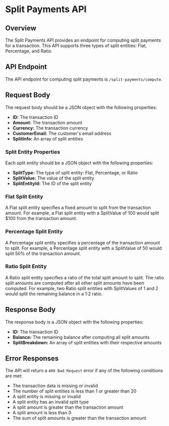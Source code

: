 # Split Payments API

## Overview

The Split Payments API provides an endpoint for computing split payments for a transaction. This API supports three types of split entities: Flat, Percentage, and Ratio.

## API Endpoint

The API endpoint for computing split payments is `/split-payments/compute`.

## Request Body

The request body should be a JSON object with the following properties:

- **ID:** The transaction ID
- **Amount:** The transaction amount
- **Currency:** The transaction currency
- **CustomerEmail:** The customer's email address
- **SplitInfo:** An array of split entities

### Split Entity Properties

Each split entity should be a JSON object with the following properties:

- **SplitType:** The type of split entity: Flat, Percentage, or Ratio
- **SplitValue:** The value of the split entity
- **SplitEntityId:** The ID of the split entity

### Flat Split Entity

A Flat split entity specifies a fixed amount to split from the transaction amount. For example, a Flat split entity with a SplitValue of 100 would split $100 from the transaction amount.

### Percentage Split Entity

A Percentage split entity specifies a percentage of the transaction amount to split. For example, a Percentage split entity with a SplitValue of 50 would split 50% of the transaction amount.

### Ratio Split Entity

A Ratio split entity specifies a ratio of the total split amount to split. The ratio split amounts are computed after all other split amounts have been computed. For example, two Ratio split entities with SplitValues of 1 and 2 would split the remaining balance in a 1:2 ratio.

## Response Body

The response body is a JSON object with the following properties:

- **ID:** The transaction ID
- **Balance:** The remaining balance after computing all split amounts
- **SplitBreakdown:** An array of split entities with their respective amounts

## Error Responses

The API will return a `400 Bad Request` error if any of the following conditions are met:

- The transaction data is missing or invalid
- The number of split entities is less than 1 or greater than 20
- A split entity is missing or invalid
- A split entity has an invalid split type
- A split amount is greater than the transaction amount
- A split amount is less than 0
- The sum of split amounts is greater than the transaction amount

